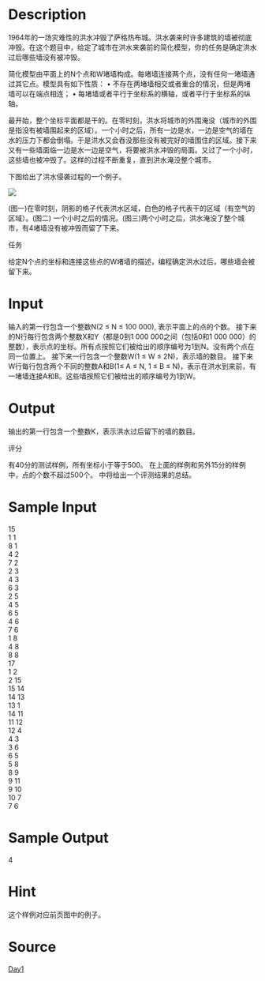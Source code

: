
# Description

<div class="content">1964年的一场灾难性的洪水冲毁了萨格热布城。洪水袭来时许多建筑的墙被彻底冲毁。在这个题目中，给定了城市在洪水来袭前的简化模型，你的任务是确定洪水过后哪些墙没有被冲毁。

简化模型由平面上的N个点和W堵墙构成。每堵墙连接两个点，没有任何一堵墙通过其它点。模型具有如下性质：
• 不存在两堵墙相交或者重合的情况，但是两堵墙可以在端点相连；
• 每堵墙或者平行于坐标系的横轴，或者平行于坐标系的纵轴。

最开始，整个坐标平面都是干的。在零时刻，洪水将城市的外围淹没（城市的外围是指没有被墙围起来的区域）。一个小时之后，所有一边是水，一边是空气的墙在水的压力下都会倒塌。于是洪水又会吞没那些没有被完好的墙围住的区域。接下来又有一些墙面临一边是水一边是空气，将要被洪水冲毁的局面。又过了一个小时，这些墙也被冲毁了。这样的过程不断重复，直到洪水淹没整个城市。

下图给出了洪水侵袭过程的一个例子。

<img border="0" src="/source/bzoj/1804/img/aHR0cHM6Ly9seWRzeS5jb20vSnVkZ2VPbmxpbmUvaW1hZ2VzLzE4MDQuanBn.jpg"/> 
      
(图一)在零时刻，阴影的格子代表洪水区域，白色的格子代表干的区域（有空气的区域）。(图二) 一个小时之后的情况。(图三)两个小时之后，洪水淹没了整个城市，有4堵墙没有被冲毁而留了下来。

 

任务

给定N个点的坐标和连接这些点的W堵墙的描述，编程确定洪水过后，哪些墙会被留下来。
</div>

# Input

<div class="content">输入的第一行包含一个整数N(2 ≤ N ≤ 100 000), 表示平面上的点的个数。
接下来的N行每行包含两个整数X和Y（都是0到1 000 000之间（包括0和1 000 000）的整数），表示点的坐标。所有点按照它们被给出的顺序编号为1到N。没有两个点在同一位置上。
接下来一行包含一个整数W(1 ≤ W ≤ 2N)，表示墙的数目。
接下来W行每行包含两个不同的整数A和B(1≤ A ≤ N, 1 ≤ B ≤ N)，表示在洪水到来前，有一堵墙连接A和B。这些墙按照它们被给出的顺序编号为1到W。

</div>

# Output

<div class="content">输出的第一行包含一个整数K，表示洪水过后留下的墙的数目。

评分

有40分的测试样例，所有坐标小于等于500。
在上面的样例和另外15分的样例中，点的个数不超过500个。
中将给出一个评测结果的总结。

</div>

# Sample Input

<div class="content"><span class="sampledata">15<br/>
1 1<br/>
8 1<br/>
4 2<br/>
7 2<br/>
2 3<br/>
4 3<br/>
6 3<br/>
2 5<br/>
4 5<br/>
6 5<br/>
4 6<br/>
7 6<br/>
1 8<br/>
4 8<br/>
8 8<br/>
17<br/>
1 2<br/>
2 15<br/>
15 14<br/>
14 13<br/>
13 1<br/>
14 11<br/>
11 12<br/>
12 4<br/>
4 3<br/>
3 6<br/>
6 5<br/>
5 8<br/>
8 9<br/>
9 11<br/>
9 10<br/>
10 7<br/>
7 6<br/>
</span></div>

# Sample Output

<div class="content"><span class="sampledata">4<br/>
</span></div>

# Hint

<div class="content"><p>这个样例对应前页图中的例子。<br/>
</p></div>

# Source

<div class="content"><p><a href="problemset.php?search=Day1">Day1</a></p></div>

